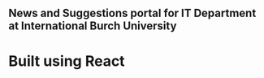 ## News and Suggestions portal for IT Department at International Burch University
# Built using React
